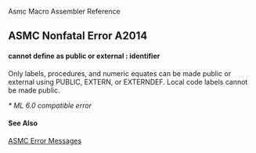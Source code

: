 Asmc Macro Assembler Reference

## ASMC Nonfatal Error A2014

#### cannot define as public or external : identifier

Only labels, procedures, and numeric equates can be made public or external using PUBLIC, EXTERN, or EXTERNDEF. Local code labels cannot be made public.

_* ML 6.0 compatible error_

#### See Also

[ASMC Error Messages](readme.md)